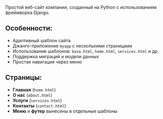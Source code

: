 Простой веб-сайт компании, созданный на Python с использованием фреймворка Django.

## Особенности:
- Адаптивный шаблон сайта
- Джанго-приложение `myapp` с несколькими страницами
- Использование шаблонов: `base.html`, `home.html`, `services.html` и др.
- Поддержка миграций и модели данных
- Простая навигация через меню

## Страницы:
- **Главная** (`home.html`)
- **О нас** (`about.html`)
- **Услуги** (`services.html`)
- **Контакты** (`contact.html`)
- **Меню** и **футер** вынесены в отдельные шаблоны
